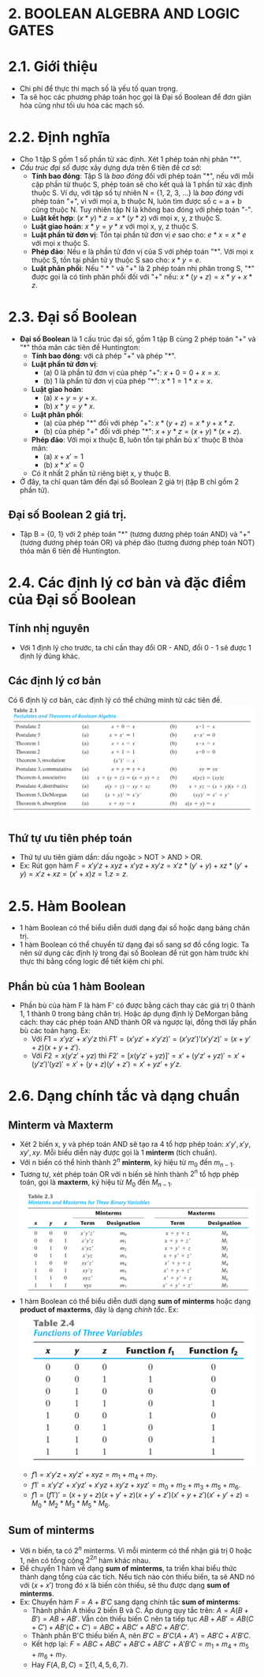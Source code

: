 # 2. BOOLEAN ALGEBRA AND LOGIC GATES

# 2.1. Giới thiệu
* Chi phí để thực thi mạch số là yếu tố quan trọng.
* Ta sẽ học các phương pháp toán học gọi là Đại số Boolean để đơn giản hóa cũng như tối ưu hóa các mạch số.

# 2.2. Định nghĩa
* Cho 1 tập S gồm 1 số phần tử xác định. Xét 1 phép toán nhị phân "*".
* *Cấu trúc đại số* được xây dựng dựa trên 6 tiên đề cơ sở:
  * **Tính bao đóng**:  Tập S là *bao đóng* đối với phép toán "*", nếu với mỗi cặp phần tử thuộc S, phép toán sẽ cho kết quả là 1 phần tử xác định thuộc S. Ví dụ, với tập số tự nhiên N = {1, 2, 3, ...} là *bao đóng* với phép toán "+", vì với mọi a, b thuộc N, luôn tìm được số c = a + b cũng thuộc N. Tuy nhiên tập N là không bao đóng với phép toán "-".
  * **Luật kết hợp**: $(x * y) * z = x * (y * z)$ với mọi x, y, z thuộc S.
  * **Luật giao hoán**: $x * y = y * x$ với mọi x, y, z thuộc S.
  * **Luật phần tử đơn vị**: Tồn tại phần tử đơn vị *e* sao cho: $e * x = x * e$ với mọi x thuộc S.
  * **Phép đảo**: Nếu e là phần tử đơn vị của S với phép toán "*". Với mọi x thuộc S, tồn tại phần tử y thuộc S sao cho: $x * y = e$.
  * **Luật phân phối**: Nếu " * " và "+" là 2 phép toán nhị phân trong S, "*" được gọi là có tính phân phối đối với "+" nếu: $x * (y + z) = x * y + x * z$.

# 2.3. Đại số Boolean
* **Đại số Boolean** là 1 cấu trúc đại số, gồm 1 tập B cùng 2 phép toán "+" và "*" thỏa mãn các tiên đề Huntington:
  * **Tính bao đóng**: với cả phép "+" và phép "*".
  * **Luật phần tử đơn vị**:
    * (a) 0 là phần tử đơn vị của phép "+": $x + 0 = 0 + x = x$.
    * (b) 1 là phần tử đơn vị của phép "*": $x * 1 = 1 * x = x$.
  * **Luật giao hoán**:
    * (a) $x + y = y + x$.
    * (b) $x * y = y * x$.
  * **Luật phân phối**:
    * (a) của phép "*" đối với phép "+": $x * (y + z) = x * y + x * z$.
    * (b) của phép "+" đối với phép "*": $x + y * z = (x + y) * (x + z)$.
  * **Phép đảo**: Với mọi x thuộc B, luôn tồn tại phần bù x' thuộc B thỏa mãn:
    * (a) $x + x' = 1$
    * (b) $x * x' = 0$
  * Có ít nhất 2 phần tử riêng biệt x, y thuộc B.
* Ở đây, ta chỉ quan tâm đến đại số Boolean 2 giá trị (tập B chỉ gồm 2 phần tử).

## Đại số Boolean 2 giá trị.
* Tập B = {0, 1} với 2 phép toán "*" (tương đương phép toán AND) và "+" (tương đương phép toán OR) và phép đảo (tương đương phép toán NOT) thỏa mãn 6 tiên đề Huntington.

# 2.4. Các định lý cơ bản và đặc điểm của Đại số Boolean
## Tính nhị nguyên
* Với 1 định lý cho trước, ta chỉ cần thay đổi OR - AND, đổi 0 - 1 sẽ được 1 định lý đúng khác.

## Các định lý cơ bản
Có 6 định lý cơ bản, các định lý có thể chứng minh từ các tiên đề.
![pic201](pic201.png)

## Thứ tự ưu tiên phép toán
* Thứ tự ưu tiên giảm dần: dấu ngoặc > NOT > AND > OR.
* Ex: Rút gọn hàm $F = x'y'z + xyz + x'yz + xy'z = x'z*(y' + y) + xz*(y' + y) = x'z + xz = (x' + x)z = 1.z = z$.

# 2.5. Hàm Boolean
* 1 hàm Boolean có thể biểu diễn dưới dạng đại số hoặc dạng bảng chân trị.
* 1 hàm Boolean có thể chuyển từ dạng đại số sang sơ đồ cổng logic. Ta nên sử dụng các định lý trong đại số Boolean để rút gọn hàm trước khi thực thi bằng cổng logic để tiết kiệm chi phí.

## Phần bù của 1 hàm Boolean
* Phần bù của hàm F là hàm F' có được bằng cách thay các giá trị 0 thành 1, 1 thành 0 trong bảng chân trị. Hoặc áp dụng định lý DeMorgan bằng cách: thay các phép toán AND thành OR và ngược lại, đồng thời lấy phần bù các toán hạng. Ex:
  * Với $F1 = x'yz' + x'y'z$ thì $F1' = (x'yz' + x'y'z)' = (x'yz')'(x'y'z)' = (x + y' + z)(x + y + z')$.
  * Với $F2 = x(y'z' + yz)$ thì $F2' = [x(y'z' + yz)]' = x' + (y'z' + yz)' = x' + (y'z')'(yz)' = x' + (y + z)(y' + z') = x' + yz' + y'z$.

# 2.6. Dạng chính tắc và dạng chuẩn
## Minterm và Maxterm
* Xét 2 biến x, y và phép toán AND sẽ tạo ra 4 tổ hợp phép toán: $x'y', x'y, xy', xy$. Mỗi biểu diễn này được gọi là 1 **minterm** (tích chuẩn).
* Với n biến có thể hình thành $2^n$ **minterm**, ký hiệu từ $m_0$ đến $m_{n-1}$.
* Tương tự, xét phép toán OR với n biến sẽ hình thành $2^n$ tổ hợp phép toán, gọi là **maxterm**, ký hiệu từ $M_0$ đến $M_{n-1}$.
![pic202](pic202.png)
* 1 hàm Boolean có thể biểu diễn dưới dạng **sum of minterms** hoặc dạng **product of maxterms**, đây là dạng *chính tắc*. Ex:
![pic203](pic203.png)
  * $f1 = x'y'z + xy'z' + xyz = m_1 + m_4 + m_7$.
  * $f1' = x'y'z' + x'yz' + x'yz + xy'z + xyz' = m_0 + m_2 + m_3 + m_5 + m_6$.
  * $f1 = (f1')' = (x+y+z)(x+y'+z)(x+y'+z')(x'+y+z')(x'+y'+z) = M_0 * M_2 * M_3 * M_5 * M_6$.

## Sum of minterms
* Với n biến, ta có $2^n$ minterms. Vì mỗi minterm có thể nhận giá trị 0 hoặc 1, nên có tổng cộng $2^{2n}$ hàm khác nhau.
* Để chuyển 1 hàm về dạng **sum of minterms**, ta triển khai biểu thức thành dạng tổng của các tích. Nếu tích nào còn thiếu biến, ta sẽ AND nó với $(x + x')$ trong đó x là biến còn thiếu, sẽ thu được dạng **sum of minterms**.
* Ex: Chuyển hàm $F = A + B'C$ sang dạng chính tắc **sum of minterms**:
  * Thành phần A thiếu 2 biến B và C. Áp dụng quy tắc trên: $A = A(B+B') = AB + AB'$. Vẫn còn thiếu biến C nên ta tiếp tục $AB + AB' = AB(C+C') + AB'(C+C') = ABC + ABC' + AB'C + AB'C'$.
  * Thành phần B'C thiếu biến A, nên $B'C = B'C(A+A') = AB'C + A'B'C$.
  * Kết hợp lại: $F = ABC + ABC' + AB'C + AB'C' + A'B'C = m_1 + m_4 + m_5 + m_6 + m_7$.
  * Hay $F(A, B, C) = \sum(1, 4, 5, 6, 7)$.
